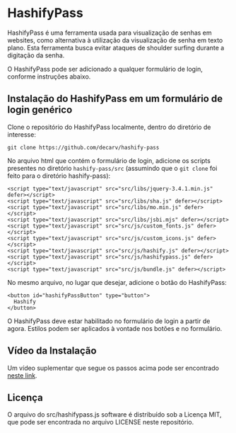 # HashifyPass

HashifyPass é uma ferramenta usada para visualização de senhas em websites, como alternativa à utilização da visualização de senha em texto plano. Esta ferramenta busca evitar ataques de shoulder surfing durante a digitação da senha.

O HashifyPass pode ser adicionado a qualquer formulário de login, conforme instruções abaixo.

## Instalação do HashifyPass em um formulário de login genérico

Clone o repositório do HashifyPass localmente, dentro do diretório de interesse:

```git clone https://github.com/decarv/hashify-pass```

No arquivo html que contém o formulário de login, adicione os scripts presentes no diretório ```hashify-pass/src``` (assumindo que o `git clone` foi feito para o diretório hashify-pass):

```
<script type="text/javascript" src="src/libs/jquery-3.4.1.min.js" defer></script>
<script type="text/javascript" src="src/libs/sha.js" defer></script>
<script type="text/javascript" src="src/libs/mo.min.js" defer></script>
<script type="text/javascript" src="src/libs/jsbi.mjs" defer></script>
<script type="text/javascript" src="src/js/custom_fonts.js" defer></script>
<script type="text/javascript" src="src/js/custom_icons.js" defer></script>
<script type="text/javascript" src="src/js/hashify.js" defer></script>
<script type="text/javascript" src="src/js/hashifypass.js" defer></script>
<script type="text/javascript" src="src/js/bundle.js" defer></script>
```

No mesmo arquivo, no lugar que desejar, adicione o botão do HashifyPass:

```
<button id="hashifyPassButton" type="button">
  Hashify
</button>
```

O HashifyPass deve estar habilitado no formulário de login a partir de agora. Estilos podem ser aplicados à vontade nos botões e no formulário.

## Vídeo da Instalação

Um vídeo suplementar que segue os passos acima pode ser encontrado [neste link](https://localhost).

## Licença

O arquivo do src/hashifypass.js software é distribuído sob a Licença MIT, que pode ser encontrada no arquivo LICENSE neste repositório.
